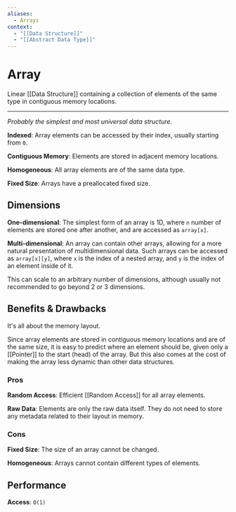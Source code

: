 ```yaml
---
aliases:
  - Arrays
context:
  - "[[Data Structure]]"
  - "[[Abstract Data Type]]"
---
```


# Array

Linear [[Data Structure]] containing a collection of elements of the same type in contiguous memory locations.

---

_Probably the simplest and most universal data structure._

**Indexed**: Array elements can be accessed by their index, usually starting from `0`.

**Contiguous Memory**: Elements are stored in adjacent memory locations.

**Homogeneous**: All array elements are of the same data type.

**Fixed Size**: Arrays have a preallocated fixed size.

## Dimensions

**One-dimensional**: The simplest form of an array is 1D, where `n` number of elements are stored one after another, and are accessed as `array[x]`.

**Multi-dimensional**: An array can contain other arrays, allowing for a more natural presentation of multidimensional data. Such arrays can be accessed as `array[x][y]`, where `x` is the index of a nested array, and `y` is the index of an element inside of it.

This can scale to an arbitrary number of dimensions, although usually not recommended to go beyond 2 or 3 dimensions.

## Benefits & Drawbacks

It's all about the memory layout.

Since array elements are stored in contiguous memory locations and are of the same size, it is easy to predict where an element should be, given only a [[Pointer]] to the start (head) of the array. But this also comes at the cost of making the array less dynamic than other data structures.

### Pros

**Random Access**: Efficient [[Random Access]] for all array elements.

**Raw Data**: Elements are only the raw data itself. They do not need to store any metadata related to their layout in memory.

### Cons

**Fixed Size**: The size of an array cannot be changed.

**Homogeneous**: Arrays cannot contain different types of elements.

## Performance

**Access**: `O(1)`
